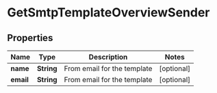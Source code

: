 
# GetSmtpTemplateOverviewSender

## Properties
Name | Type | Description | Notes
------------ | ------------- | ------------- | -------------
**name** | **String** | From email for the template |  [optional]
**email** | **String** | From email for the template |  [optional]



